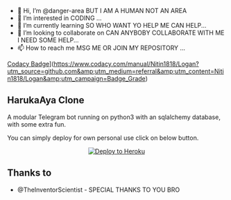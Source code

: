 - 👋 Hi, I’m @danger-area BUT I AM A HUMAN NOT AN AREA
- 👀 I’m interested in CODING ...
- 🌱 I’m currently learning SO WHO WANT YO HELP ME CAN HELP...
- 💞️ I’m looking to collaborate on CAN ANYBOBY COLLABORATE WITH ME I NEED SOME HELP...
- 📫 How to reach me MSG ME OR JOIN MY REPOSITORY ...

<!---
danger-area/danger-area is a ✨ special ✨ repository because its `README.md` (this file) appears on your GitHub profile.
You can click the Preview link to take a look at your changes.
--->
  

[Codacy Badge](https://app.codacy.com/project/badge/Grade/8ea4044b48ee4cfba385b4cee39beda8)](https://www.codacy.com/manual/Nitin1818/Logan?utm_source=github.com&amp;utm_medium=referral&amp;utm_content=Nitin1818/Logan&amp;utm_campaign=Badge_Grade)


## HarukaAya Clone

A modular Telegram bot running on python3 with an sqlalchemy database, with some extra fun.

You can simply deploy for own personal use click on below button.

<p align="center"><a href="https://heroku.com/deploy?template=https://github.com/zainulhibath/HerokuAya"> <img src="https://www.herokucdn.com/deploy/button.svg" alt="Deploy to Heroku" /></a></p>


## Thanks to

* @TheInventorScientist -
SPECIAL THANKS TO YOU BRO 
